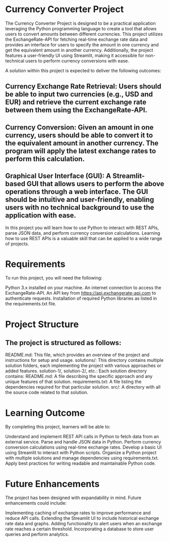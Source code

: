 # Currency Converter Project
The Currency Converter Project is designed to be a practical application leveraging the Python programming language to create a tool that allows users to convert amounts between different currencies. This project utilizes the ExchangeRate-API for fetching real-time exchange rate data and provides an interface for users to specify the amount in one currency and get the equivalent amount in another currency. Additionally, the project features a user-friendly UI using Streamlit, making it accessible for non-technical users to perform currency conversions with ease.

A solution within this project is expected to deliver the following outcomes:

## Currency Exchange Rate Retrieval: Users should be able to input two currencies (e.g., USD and EUR) and retrieve the current exchange rate between them using the ExchangeRate-API.
## Currency Conversion: Given an amount in one currency, users should be able to convert it to the equivalent amount in another currency. The program will apply the latest exchange rates to perform this calculation.
## Graphical User Interface (GUI): A Streamlit-based GUI that allows users to perform the above operations through a web interface. The GUI should be intuitive and user-friendly, enabling users with no technical background to use the application with ease.
  In this project you will learn how to use Python to interact with REST APIs, parse JSON data, and perform currency conversion calculations. Learning how to use REST APIs is a valuable skill that can be applied to a wide range of projects.

# Requirements
To run this project, you will need the following:

Python 3.x installed on your machine.
An internet connection to access the ExchangeRate-API.
An API key from https://api.exchangerate-api.com to authenticate requests.
Installation of required Python libraries as listed in the requirements.txt file.

# Project Structure
## The project is structured as follows:

README.md: This file, which provides an overview of the project and instructions for setup and usage.
solutions/: This directory contains multiple solution folders, each implementing the project with various approaches or added features.
solution-1/, solution-2/, etc.: Each solution directory contains:
README.md: A file describing the specific approach and any unique features of that solution.
requirements.txt: A file listing the dependencies required for that particular solution.
src/: A directory with all the source code related to that solution.

# Learning Outcome
By completing this project, learners will be able to:

Understand and implement REST API calls in Python to fetch data from an external service.
Parse and handle JSON data in Python.
Perform currency conversion calculations using real-time exchange rates.
Develop a basic UI using Streamlit to interact with Python scripts.
Organize a Python project with multiple solutions and manage dependencies using requirements.txt.
Apply best practices for writing readable and maintainable Python code.
# Future Enhancements
The project has been designed with expandability in mind. Future enhancements could include:

Implementing caching of exchange rates to improve performance and reduce API calls.
Extending the Streamlit UI to include historical exchange rate data and graphs.
Adding functionality to alert users when an exchange rate reaches a certain threshold.
Incorporating a database to store user queries and perform analytics.
